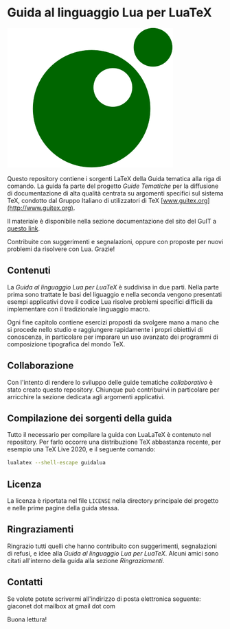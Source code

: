 Guida al linguaggio Lua per LuaTeX
==================================

![logo della guida tematica](logoguidalua.svg)

Questo repository contiene i sorgenti LaTeX della Guida tematica alla riga di
comando. La guida fa parte del progetto *Guide Tematiche* per la diffusione di
documentazione di alta qualità centrata su argomenti specifici sul sistema TeX,
condotto dal Gruppo Italiano di utilizzatori di TeX
[www.guitex.org](http://www.guitex.org).

Il materiale è disponibile nella sezione documentazione del sito del GuIT a
[questo link](https://www.guitex.org/home/it/documentazione).

Contribuite con suggerimenti e segnalazioni, oppure con proposte per nuovi
problemi da risolvere con Lua. Grazie!

Contenuti
---------

La *Guida al linguaggio Lua per LuaTeX* è suddivisa in due parti. Nella parte
prima sono trattate le basi del liguaggio e nella seconda vengono presentati
esempi applicativi dove il codice Lua risolve problemi specifici difficili da
implementare con il tradizionale linguaggio macro.

Ogni fine capitolo contiene esercizi proposti da svolgere mano a mano che si
procede nello studio e raggiungere rapidamente i propri obiettivi di conoscenza,
in particolare per imparare un uso avanzato dei programmi di composizione
tipografica del mondo TeX.

Collaborazione
--------------

Con l'intento di rendere lo sviluppo delle guide tematiche *collaborativo* è
stato creato questo repository. Chiunque può contribuirvi in particolare per
arricchire la sezione dedicata agli argomenti applicativi.

Compilazione dei sorgenti della guida
-------------------------------------

Tutto il necessario per compilare la guida con LuaLaTeX è contenuto nel
repository. Per farlo occorre una distribuzione TeX abbastanza recente, per
esempio una TeX Live 2020, e il seguente comando:

```bash
lualatex --shell-escape guidalua
```

Licenza
-------

La licenza è riportata nel file `LICENSE` nella directory principale del
progetto e nelle prime pagine della guida stessa.

Ringraziamenti
--------------

Ringrazio tutti quelli che hanno contribuito con suggerimenti, segnalazioni di
refusi, e idee alla *Guida al linguaggio Lua per LuaTeX*. Alcuni amici sono
citati all'interno della guida alla sezione *Ringraziamenti*.

Contatti
--------

Se volete potete scrivermi all'indirizzo di posta elettronica seguente: giaconet
dot mailbox at gmail dot com

Buona lettura!
